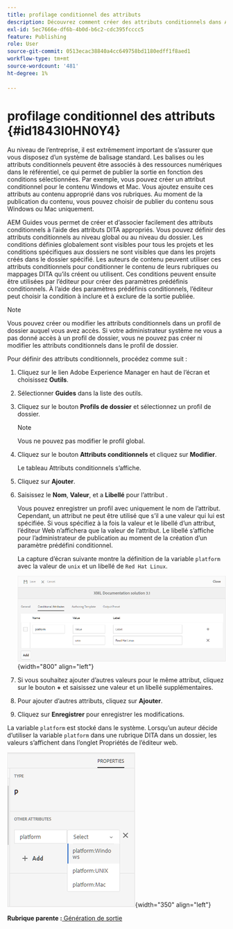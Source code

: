 ```yaml
---
title: profilage conditionnel des attributs
description: Découvrez comment créer des attributs conditionnels dans AEM Guides. Utilisez des attributs conditionnels dans le dossier et les profils globaux pour conditionner votre contenu.
exl-id: 5ec7666e-df6b-4b0d-b6c2-cdc395fcccc5
feature: Publishing
role: User
source-git-commit: 0513ecac38840a4cc649758bd1180edff1f8aed1
workflow-type: tm+mt
source-wordcount: '481'
ht-degree: 1%

---
```


# profilage conditionnel des attributs {#id1843I0HN0Y4}

Au niveau de l’entreprise, il est extrêmement important de s’assurer que vous disposez d’un système de balisage standard. Les balises ou les attributs conditionnels peuvent être associés à des ressources numériques dans le référentiel, ce qui permet de publier la sortie en fonction des conditions sélectionnées. Par exemple, vous pouvez créer un attribut conditionnel pour le contenu Windows et Mac. Vous ajoutez ensuite ces attributs au contenu approprié dans vos rubriques. Au moment de la publication du contenu, vous pouvez choisir de publier du contenu sous Windows ou Mac uniquement.

AEM Guides vous permet de créer et d’associer facilement des attributs conditionnels à l’aide des attributs DITA appropriés. Vous pouvez définir des attributs conditionnels au niveau global ou au niveau du dossier. Les conditions définies globalement sont visibles pour tous les projets et les conditions spécifiques aux dossiers ne sont visibles que dans les projets créés dans le dossier spécifié. Les auteurs de contenu peuvent utiliser ces attributs conditionnels pour conditionner le contenu de leurs rubriques ou mappages DITA qu’ils créent ou utilisent. Ces conditions peuvent ensuite être utilisées par l’éditeur pour créer des paramètres prédéfinis conditionnels. À l’aide des paramètres prédéfinis conditionnels, l’éditeur peut choisir la condition à inclure et à exclure de la sortie publiée.

>[!NOTE]
>
> Vous pouvez créer ou modifier les attributs conditionnels dans un profil de dossier auquel vous avez accès. Si votre administrateur système ne vous a pas donné accès à un profil de dossier, vous ne pouvez pas créer ni modifier les attributs conditionnels dans le profil de dossier.

Pour définir des attributs conditionnels, procédez comme suit :

1. Cliquez sur le lien Adobe Experience Manager en haut de l’écran et choisissez **Outils**.

1. Sélectionner **Guides** dans la liste des outils.

1. Cliquez sur le bouton **Profils de dossier** et sélectionnez un profil de dossier.

   >[!NOTE]
   >
   > Vous ne pouvez pas modifier le profil global.

1. Cliquez sur le bouton **Attributs conditionnels** et cliquez sur **Modifier**.

   Le tableau Attributs conditionnels s’affiche.

1. Cliquez sur **Ajouter**.

1. Saisissez le **Nom**, **Valeur**, et a **Libellé** pour l’attribut .

   Vous pouvez enregistrer un profil avec uniquement le nom de l’attribut. Cependant, un attribut ne peut être utilisé que s’il a une valeur qui lui est spécifiée. Si vous spécifiez à la fois la valeur et le libellé d’un attribut, l’éditeur Web n’affichera que la valeur de l’attribut. Le libellé s’affiche pour l’administrateur de publication au moment de la création d’un paramètre prédéfini conditionnel.

   La capture d’écran suivante montre la définition de la variable `platform` avec la valeur de `unix` et un libellé de `Red Hat Linux`.

   ![](images/add-profile.png){width="800" align="left"}

1. Si vous souhaitez ajouter d’autres valeurs pour le même attribut, cliquez sur le bouton **+** et saisissez une valeur et un libellé supplémentaires.

1. Pour ajouter d’autres attributs, cliquez sur **Ajouter**.

1. Cliquez sur **Enregistrer** pour enregistrer les modifications.


La variable `platform` est stocké dans le système. Lorsqu’un auteur décide d’utiliser la variable `platform` dans une rubrique DITA dans un dossier, les valeurs s’affichent dans l’onglet Propriétés de l’éditeur web.

![](images/properties-tab.png){width="350" align="left"}

**Rubrique parente :**[ Génération de sortie](generate-output.md)
